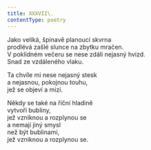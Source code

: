 ```yaml
---
title: XXXVII\.
contentType: poetry
---
```


<section>

Jako veliká, špinavě planoucí skvrna  
prodlévá zašlé slunce na zbytku mračen.  
V poklidném večeru se nese zdáli nejasný hvizd.  
Snad ze vzdáleného vlaku.

</section>

<section>

Ta chvíle mi nese nejasný stesk  
a nejasnou, pokojnou touhu,  
jež se objeví a mizí.

</section>

<section>

Někdy se také na říční hladině  
vytvoří bubliny,  
jež vzniknou a rozplynou se  
a nemají jiný smysl  
než být bublinami,  
jež vzniknou a rozplynou se.

</section>
